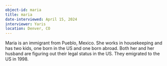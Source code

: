 ```yaml
---
object-id: maria
title: maria
date-interviewed: April 15, 2024
interviewer: Yaris
location: Denver, CO
---
```


 Maria is an immigrant from Pueblo, Mexico. She works in housekeeping and has two kids, one born in the US and one born abroad. Both her and her husband are figuring out their legal status in the US. They emigrated to the US in 1998. 

